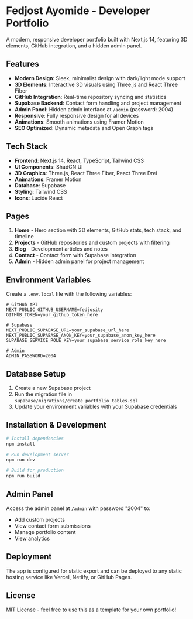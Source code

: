 # Fedjost Ayomide - Developer Portfolio

A modern, responsive developer portfolio built with Next.js 14, featuring 3D elements, GitHub integration, and a hidden admin panel.

## Features

- **Modern Design**: Sleek, minimalist design with dark/light mode support
- **3D Elements**: Interactive 3D visuals using Three.js and React Three Fiber
- **GitHub Integration**: Real-time repository syncing and statistics
- **Supabase Backend**: Contact form handling and project management
- **Admin Panel**: Hidden admin interface at `/admin` (password: 2004)
- **Responsive**: Fully responsive design for all devices
- **Animations**: Smooth animations using Framer Motion
- **SEO Optimized**: Dynamic metadata and Open Graph tags

## Tech Stack

- **Frontend**: Next.js 14, React, TypeScript, Tailwind CSS
- **UI Components**: ShadCN UI
- **3D Graphics**: Three.js, React Three Fiber, React Three Drei
- **Animations**: Framer Motion
- **Database**: Supabase
- **Styling**: Tailwind CSS
- **Icons**: Lucide React

## Pages

1. **Home** - Hero section with 3D elements, GitHub stats, tech stack, and timeline
2. **Projects** - GitHub repositories and custom projects with filtering
3. **Blog** - Development articles and notes
4. **Contact** - Contact form with Supabase integration
5. **Admin** - Hidden admin panel for project management

## Environment Variables

Create a `.env.local` file with the following variables:

```env
# GitHub API
NEXT_PUBLIC_GITHUB_USERNAME=fedjosity
GITHUB_TOKEN=your_github_token_here

# Supabase
NEXT_PUBLIC_SUPABASE_URL=your_supabase_url_here
NEXT_PUBLIC_SUPABASE_ANON_KEY=your_supabase_anon_key_here
SUPABASE_SERVICE_ROLE_KEY=your_supabase_service_role_key_here

# Admin
ADMIN_PASSWORD=2004
```

## Database Setup

1. Create a new Supabase project
2. Run the migration file in `supabase/migrations/create_portfolio_tables.sql`
3. Update your environment variables with your Supabase credentials

## Installation & Development

```bash
# Install dependencies
npm install

# Run development server
npm run dev

# Build for production
npm run build
```

## Admin Panel

Access the admin panel at `/admin` with password "2004" to:
- Add custom projects
- View contact form submissions
- Manage portfolio content
- View analytics

## Deployment

The app is configured for static export and can be deployed to any static hosting service like Vercel, Netlify, or GitHub Pages.

## License

MIT License - feel free to use this as a template for your own portfolio!
